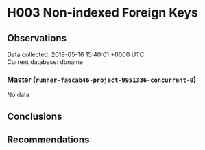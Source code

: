 # H003 Non-indexed Foreign Keys #

## Observations ##
Data collected: 2019-05-16 15:40:01 +0000 UTC  
Current database: dbname  

### Master (`runner-fa6cab46-project-9951336-concurrent-0`) ###


No data


## Conclusions ##


## Recommendations ##

